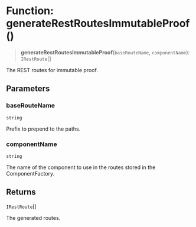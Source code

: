 # Function: generateRestRoutesImmutableProof()

> **generateRestRoutesImmutableProof**(`baseRouteName`, `componentName`): `IRestRoute`[]

The REST routes for immutable proof.

## Parameters

### baseRouteName

`string`

Prefix to prepend to the paths.

### componentName

`string`

The name of the component to use in the routes stored in the ComponentFactory.

## Returns

`IRestRoute`[]

The generated routes.
